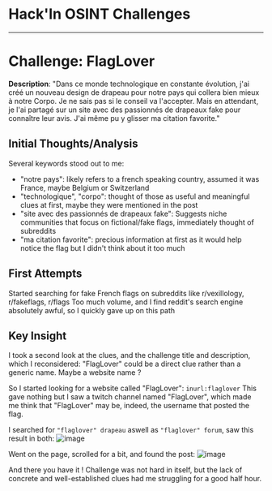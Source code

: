 # Hack'In OSINT Challenges
* * *

# Challenge: FlagLover
**Description**: 
"Dans ce monde technologique en constante évolution, j'ai créé un nouveau design de drapeau pour notre pays qui collera bien mieux à notre Corpo. Je ne sais pas si le conseil va l'accepter. Mais en attendant, je l'ai partagé sur un site avec des passionnés de drapeaux fake pour connaître leur avis. J'ai même pu y glisser ma citation favorite."

## Initial Thoughts/Analysis

Several keywords stood out to me: 
- "notre pays": likely refers to a french speaking country, assumed it was France, maybe Belgium or Switzerland
- "technologique", "corpo": thought of those as useful and meaningful clues at first, maybe they were mentioned in the post
- "site avec des passionnés de drapeaux fake": Suggests niche communities that focus on fictional/fake flags, immediately thought of subreddits
- "ma citation favorite": precious information at first as it would help notice the flag but I didn't think about it too much

## First Attempts

Started searching for fake French flags on subreddits like r/vexillology, r/fakeflags, r/flags
Too much volume, and I find reddit's search engine absolutely awful, so I quickly gave up on this path

## Key Insight

I took a second look at the clues, and the challenge title and description, which I reconsidered:
"FlagLover" could be a direct clue rather than a generic name. Maybe a website name ?

So I started looking for a website called "FlagLover": `inurl:flaglover`
This gave nothing but I saw a twitch channel named "FlagLover", which made me think that "FlagLover" may be, indeed, the username that posted the flag. 

I searched for `"flaglover" drapeau` aswell as `"flaglover" forum`, saw this result in both: 
![image](https://github.com/user-attachments/assets/b1d7ce85-f3df-4482-aba4-b68ff95bb6c8)

Went on the page, scrolled for a bit, and found the post:
![image](https://github.com/user-attachments/assets/4c78c930-5cd1-4498-aba6-7112b430ae4f)

And there you have it ! Challenge was not hard in itself, but the lack of concrete and well-established clues had me struggling for a good half hour.
